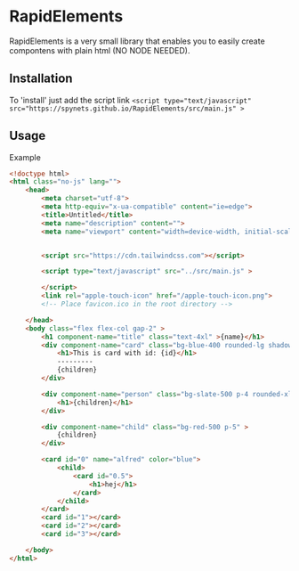# RapidElements
RapidElements is a very small library that enables you to easily create compontens with plain html (NO NODE NEEDED).

## Installation
To 'install' just add the script link
`<script type="text/javascript" src="https://spynets.github.io/RapidElements/src/main.js" >`

## Usage
Example
```html
<!doctype html>
<html class="no-js" lang="">
    <head>
        <meta charset="utf-8">
        <meta http-equiv="x-ua-compatible" content="ie=edge">
        <title>Untitled</title>
        <meta name="description" content="">
        <meta name="viewport" content="width=device-width, initial-scale=1">


        <script src="https://cdn.tailwindcss.com"></script>

        <script type="text/javascript" src="../src/main.js" >

        </script>
        <link rel="apple-touch-icon" href="/apple-touch-icon.png">
        <!-- Place favicon.ico in the root directory -->

    </head>
    <body class="flex flex-col gap-2" >
        <h1 component-name="title" class="text-4xl" >{name}</h1>
        <div component-name="card" class="bg-blue-400 rounded-lg shadow-lg p-5 w-[300px] flex flex-col items-center">
            <h1>This is card with id: {id}</h1>
            ---------
            {children}
        </div>

        <div component-name="person" class="bg-slate-500 p-4 rounded-xl" >
            <h1>{children}</h1>
        </div>

        <div component-name="child" class="bg-red-500 p-5" >
            {children}
        </div>

        <card id="0" name="alfred" color="blue">
            <child>
                <card id="0.5">
                    <h1>hej</h1>
                </card>
            </child>
        </card>
        <card id="1"></card>
        <card id="2"></card>
        <card id="3"></card>

    </body>
</html>

```
